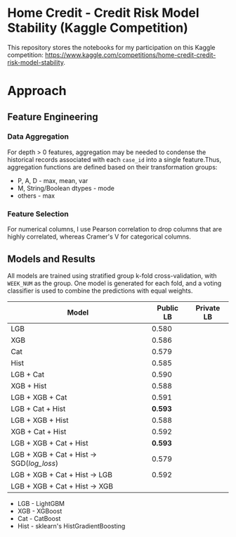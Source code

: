 # Home Credit - Credit Risk Model Stability (Kaggle Competition)
This repository stores the notebooks for my participation on this Kaggle competition: https://www.kaggle.com/competitions/home-credit-credit-risk-model-stability. 

# Approach
## Feature Engineering
### Data Aggregation

For depth > 0 features, aggregation may be needed to condense the historical records associated with each `case_id` into a single feature.Thus, aggregation functions are defined based on their transformation groups:

- P, A, D - max, mean, var
- M, String/Boolean dtypes - mode
- others - max

### Feature Selection
For numerical columns, I use Pearson correlation to drop columns that are highly correlated, whereas Cramer's V for categorical columns.

## Models and Results
All models are trained using stratified group k-fold cross-validation, with `WEEK_NUM` as the group. One model is generated for each fold, and a voting classifier is used to combine the predictions with equal weights.

| Model | Public LB | Private LB |
|---|---|---|
| LGB | 0.580 |  |
| XGB | 0.586 |  |
| Cat | 0.579 |  |
| Hist | 0.585 |  |
| LGB + Cat | 0.590 |  |
| XGB + Hist | 0.588 |  |
| LGB + XGB + Cat | 0.591 | |
| LGB + Cat + Hist | **0.593** |  |
| LGB + XGB + Hist | 0.588 |  | 
| XGB + Cat + Hist | 0.592 |  |
| LGB + XGB + Cat + Hist | **0.593** |  | 
| LGB + XGB + Cat + Hist -> SGD(*log_loss*) | 0.579 |  |
| LGB + XGB + Cat + Hist -> LGB | 0.592 |  |
| LGB + XGB + Cat + Hist -> XGB |  |  | 

- LGB - LightGBM
- XGB - XGBoost
- Cat - CatBoost
- Hist - sklearn's HistGradientBoosting